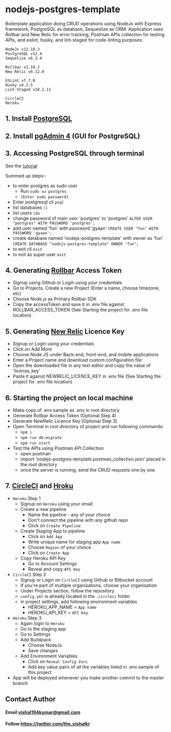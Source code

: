 # nodejs-postgres-template
Boilerplate application doing CRUD operations using NodeJs with Express framework, PostgreSQL as database, Sequeslize as ORM. Application uses Rollbar and New Relic for error tracking, Postman APIs collection for testing APIs, and eslint, husky, and lint-staged for code-linting purposes.

    NodeJs v12.18.3
    PostgreSQL v12.4
    Sequelize v6.3.4

    Rollbar v2.19.2
    New Relic v6.12.0

    ESLint v7.7.0
    Husky v4.2.5
    Lint-Staged v10.2.11

    CircleCI
    Heroku

## 1. Install [PostgreSQL](https://www.postgresql.org/download)

## 2. Install [pgAdmin 4](https://www.pgadmin.org/download) (GUI for PostgreSQL)

## 3. Accessing PostgreSQL through terminal
See the [tutorial](https://youtu.be/-LwI4HMR_Eg)

Summed up steps:-

- to enter postgres as sudo user
    - Run `sudo su postgres`
    - `[Enter sudo password]`
- Enter postgresql cli `psql`
- list databases `\l`
- list users `\du`
- change password of main user 'postgres' to 'postgres' `ALTER USER "postgres" WITH PASSWORD 'postgres';`
- add user named 'fun' with password 'gyaan' `CREATE USER "fun" WITH PASSWORD 'gyaan';`
- create database named 'nodejs-postgres-template' with owner as 'fun' `CREATE DATABASE "nodejs-postgres-template" OWNER "fun";`
- to exit cli `exit`
- to exit as super user `exit`

## 4. Generating [Rollbar](https://rollbar.com) Access Token
- Signup using Github or Login using your credentials
- Go to Projects. Create a new Project (Enter a name, choose timezone, etc)
- Choose Node.js as Primary Rollbar SDK
- Copy the accessToken and save it in .env file against ROLLBAR_ACCESS_TOKEN (See Starting the project for .env file location)

## 5. Generating [New Relic](https://newrelic.com) Licence Key
- Signup or Login using your credentials
- Click on Add More
- Choose Node JS under Back-end, front-end, and mobile applications
- Enter a Project name and download custom configuration file
- Open the downloaded file in any text editor and copy the value of 'license_key'
- Paste it against NEWRELIC_LICENCE_KEY in .env file (See Starting the project for .env file location)

## 6. Starting the project on local machine
- Make copy of .env.sample as .env in root directory
- Generate Rollbar Access Token (Optional Step 4)
- Generate NewRelic Licence Key (Optional Step 3)
- Open Terminal in root directory of project and run following commands:
    - `npm i`
    - `npm run db:migrate`
    - `npm run start`
- Test the APIs using Postman API Collection
    - open postman
    - import 'nodejs-postgres-template.postman_collection.json' placed in the root directory
    - once the server is running, send the CRUD requests one by one

## 7. [CircleCI](https://circleci.com) and [Hroku](https://heroku.com)
- `Heroku` Step 1
    - Signup on `Heroku` using your email
    - Create a new pipeline
        - Name the pipeline - any of your choice
        - Don't connect the pipeline with any github repo
        - Click on `Create Pipeline`
    - Create Staging App to pipeline
        - Click on `Add App`
        - Write unique name for staging app `App name`
        - Choose `Region` of your choice
        - Click on `Create App`
    - Copy Heroku API Key
        - Go to Account Settings
        - Reveal and copy `API Key`
- `CircleCI` Step 2
    - Signup or Login on `CircleCI` using Github or Bitbucket account
    - If you're part of multiple organisations, choose your organisation
    - Under Projects section, follow the repository
    - `config.yml` is already located in the `.circleci` folder
    - In project settings, add following environment variables
        - HEROKU_APP_NAME = `App name`
        - HEROKU_API_KEY = `API Key`
- `Heroku` Step 3
    - Again login to `Heroku`
    - Go to the staging app
    - Go to Settings
    - Add Buildpack
        - Choose NodeJs
        - Save changes
    - Add Environment Variables
        - Click on `Reveal Config Vars`
        - Add key value pairs of all the variables listed in .env.sample of this project
- App will be deployed whenever you make another commit to the master branch

## Contact Author
#### Email vishal194kumar@gmail.com
#### Follow https://twitter.com/the_vishalkr